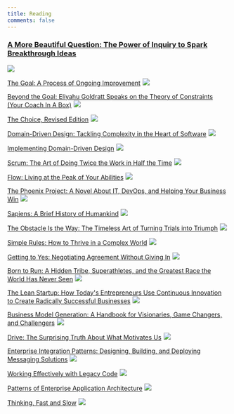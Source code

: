 ```yaml
---
title: Reading
comments: false
---
```


<h3><a target="_blank" href="https://www.amazon.com/gp/product/1632861054/ref=as_li_tl?ie=UTF8&camp=1789&creative=9325&creativeASIN=1632861054&linkCode=as2&tag=vladikk-20&linkId=9ee8c708c98801beec6708a14e135fec">A More Beautiful Question: The Power of Inquiry to Spark Breakthrough Ideas</a><img src="//ir-na.amazon-adsystem.com/e/ir?t=vladikk-20&l=am2&o=1&a=1632861054" width="1" height="1" border="0" alt="" style="border:none !important; margin:0px !important;" /></h3>
<a target="_blank"  href="https://www.amazon.com/gp/product/1632861054/ref=as_li_tl?ie=UTF8&camp=1789&creative=9325&creativeASIN=1632861054&linkCode=as2&tag=vladikk-20&linkId=1627aa05877fc72b0488b4602c2f125a"><img border="0" src="//ws-na.amazon-adsystem.com/widgets/q?_encoding=UTF8&MarketPlace=US&ASIN=1632861054&ServiceVersion=20070822&ID=AsinImage&WS=1&Format=_SL250_&tag=vladikk-20" ></a><img src="//ir-na.amazon-adsystem.com/e/ir?t=vladikk-20&l=am2&o=1&a=1632861054" width="1" height="1" border="0" alt="" style="border:none !important; margin:0px !important;" />


<a target="_blank" href="https://www.amazon.com/gp/product/0884271951/ref=as_li_tl?ie=UTF8&camp=1789&creative=9325&creativeASIN=0884271951&linkCode=as2&tag=vladikk-20&linkId=6b11b4695fe3473e3b3eda082a992e7a">The Goal: A Process of Ongoing Improvement</a><img src="//ir-na.amazon-adsystem.com/e/ir?t=vladikk-20&l=am2&o=1&a=0884271951" width="1" height="1" border="0" alt="" style="border:none !important; margin:0px !important;" />
<a target="_blank"  href="https://www.amazon.com/gp/product/0884271951/ref=as_li_tl?ie=UTF8&camp=1789&creative=9325&creativeASIN=0884271951&linkCode=as2&tag=vladikk-20&linkId=f4fa0629df733112999af8a24191ef38"><img border="0" src="//ws-na.amazon-adsystem.com/widgets/q?_encoding=UTF8&MarketPlace=US&ASIN=0884271951&ServiceVersion=20070822&ID=AsinImage&WS=1&Format=_SL250_&tag=vladikk-20" ></a><img src="//ir-na.amazon-adsystem.com/e/ir?t=vladikk-20&l=am2&o=1&a=0884271951" width="1" height="1" border="0" alt="" style="border:none !important; margin:0px !important;" />

<a target="_blank" href="https://www.amazon.com/gp/product/1596590238/ref=as_li_tl?ie=UTF8&camp=1789&creative=9325&creativeASIN=1596590238&linkCode=as2&tag=vladikk-20&linkId=8563bf9e867d286810fb4f0173db6bdc">Beyond the Goal: Eliyahu Goldratt Speaks on the Theory of Constraints (Your Coach In A Box)</a><img src="//ir-na.amazon-adsystem.com/e/ir?t=vladikk-20&l=am2&o=1&a=1596590238" width="1" height="1" border="0" alt="" style="border:none !important; margin:0px !important;" />
<a target="_blank"  href="https://www.amazon.com/gp/product/1596590238/ref=as_li_tl?ie=UTF8&camp=1789&creative=9325&creativeASIN=1596590238&linkCode=as2&tag=vladikk-20&linkId=169d010d951193460966619bd7d1cc40"><img border="0" src="//ws-na.amazon-adsystem.com/widgets/q?_encoding=UTF8&MarketPlace=US&ASIN=1596590238&ServiceVersion=20070822&ID=AsinImage&WS=1&Format=_SL250_&tag=vladikk-20" ></a><img src="//ir-na.amazon-adsystem.com/e/ir?t=vladikk-20&l=am2&o=1&a=1596590238" width="1" height="1" border="0" alt="" style="border:none !important; margin:0px !important;" />

<a target="_blank" href="https://www.amazon.com/gp/product/0884271935/ref=as_li_tl?ie=UTF8&camp=1789&creative=9325&creativeASIN=0884271935&linkCode=as2&tag=vladikk-20&linkId=1f4116c111dfce710e5802a612581f6c">The Choice, Revised Edition</a><img src="//ir-na.amazon-adsystem.com/e/ir?t=vladikk-20&l=am2&o=1&a=0884271935" width="1" height="1" border="0" alt="" style="border:none !important; margin:0px !important;" />
<a target="_blank"  href="https://www.amazon.com/gp/product/0884271935/ref=as_li_tl?ie=UTF8&camp=1789&creative=9325&creativeASIN=0884271935&linkCode=as2&tag=vladikk-20&linkId=ff7c564f3da5753309ba2dcfbbef02b2"><img border="0" src="//ws-na.amazon-adsystem.com/widgets/q?_encoding=UTF8&MarketPlace=US&ASIN=0884271935&ServiceVersion=20070822&ID=AsinImage&WS=1&Format=_SL250_&tag=vladikk-20" ></a><img src="//ir-na.amazon-adsystem.com/e/ir?t=vladikk-20&l=am2&o=1&a=0884271935" width="1" height="1" border="0" alt="" style="border:none !important; margin:0px !important;" />

<a target="_blank" href="https://www.amazon.com/gp/product/0321125215/ref=as_li_tl?ie=UTF8&camp=1789&creative=9325&creativeASIN=0321125215&linkCode=as2&tag=vladikk-20&linkId=68ab6a26a27d435f6be6da4edd964008">Domain-Driven Design: Tackling Complexity in the Heart of Software</a><img src="//ir-na.amazon-adsystem.com/e/ir?t=vladikk-20&l=am2&o=1&a=0321125215" width="1" height="1" border="0" alt="" style="border:none !important; margin:0px !important;" />
<a target="_blank"  href="https://www.amazon.com/gp/product/0321125215/ref=as_li_tl?ie=UTF8&camp=1789&creative=9325&creativeASIN=0321125215&linkCode=as2&tag=vladikk-20&linkId=fc8b44a57dfeac00be9e6e7cb48fd3f7"><img border="0" src="//ws-na.amazon-adsystem.com/widgets/q?_encoding=UTF8&MarketPlace=US&ASIN=0321125215&ServiceVersion=20070822&ID=AsinImage&WS=1&Format=_SL250_&tag=vladikk-20" ></a><img src="//ir-na.amazon-adsystem.com/e/ir?t=vladikk-20&l=am2&o=1&a=0321125215" width="1" height="1" border="0" alt="" style="border:none !important; margin:0px !important;" />

<a target="_blank" href="https://www.amazon.com/gp/product/0321834577/ref=as_li_tl?ie=UTF8&camp=1789&creative=9325&creativeASIN=0321834577&linkCode=as2&tag=vladikk-20&linkId=7bf1d2605bc8433612af3ab0f781ec44">Implementing Domain-Driven Design</a><img src="//ir-na.amazon-adsystem.com/e/ir?t=vladikk-20&l=am2&o=1&a=0321834577" width="1" height="1" border="0" alt="" style="border:none !important; margin:0px !important;" />
<a target="_blank"  href="https://www.amazon.com/gp/product/0321834577/ref=as_li_tl?ie=UTF8&camp=1789&creative=9325&creativeASIN=0321834577&linkCode=as2&tag=vladikk-20&linkId=1bf34bff64e37644451b2530a0c48453"><img border="0" src="//ws-na.amazon-adsystem.com/widgets/q?_encoding=UTF8&MarketPlace=US&ASIN=0321834577&ServiceVersion=20070822&ID=AsinImage&WS=1&Format=_SL250_&tag=vladikk-20" ></a><img src="//ir-na.amazon-adsystem.com/e/ir?t=vladikk-20&l=am2&o=1&a=0321834577" width="1" height="1" border="0" alt="" style="border:none !important; margin:0px !important;" />

<a target="_blank" href="https://www.amazon.com/gp/product/038534645X/ref=as_li_tl?ie=UTF8&camp=1789&creative=9325&creativeASIN=038534645X&linkCode=as2&tag=vladikk-20&linkId=bb6f410900c12df540d6d9afef841566">Scrum: The Art of Doing Twice the Work in Half the Time</a><img src="//ir-na.amazon-adsystem.com/e/ir?t=vladikk-20&l=am2&o=1&a=038534645X" width="1" height="1" border="0" alt="" style="border:none !important; margin:0px !important;" />
<a target="_blank"  href="https://www.amazon.com/gp/product/038534645X/ref=as_li_tl?ie=UTF8&camp=1789&creative=9325&creativeASIN=038534645X&linkCode=as2&tag=vladikk-20&linkId=b0691a190d4a26eee69ed41a4dc121f1"><img border="0" src="//ws-na.amazon-adsystem.com/widgets/q?_encoding=UTF8&MarketPlace=US&ASIN=038534645X&ServiceVersion=20070822&ID=AsinImage&WS=1&Format=_SL250_&tag=vladikk-20" ></a><img src="//ir-na.amazon-adsystem.com/e/ir?t=vladikk-20&l=am2&o=1&a=038534645X" width="1" height="1" border="0" alt="" style="border:none !important; margin:0px !important;" />

<a target="_blank" href="https://www.amazon.com/gp/product/B00RVRICW8/ref=as_li_tl?ie=UTF8&camp=1789&creative=9325&creativeASIN=B00RVRICW8&linkCode=as2&tag=vladikk-20&linkId=9e1e68ab2c2842c8fcea112143c10445">Flow: Living at the Peak of Your Abilities</a><img src="//ir-na.amazon-adsystem.com/e/ir?t=vladikk-20&l=am2&o=1&a=B00RVRICW8" width="1" height="1" border="0" alt="" style="border:none !important; margin:0px !important;" />
<a target="_blank"  href="https://www.amazon.com/gp/product/B00RVRICW8/ref=as_li_tl?ie=UTF8&camp=1789&creative=9325&creativeASIN=B00RVRICW8&linkCode=as2&tag=vladikk-20&linkId=91008bff6be58751f98d50414e5194ad"><img border="0" src="//ws-na.amazon-adsystem.com/widgets/q?_encoding=UTF8&MarketPlace=US&ASIN=B00RVRICW8&ServiceVersion=20070822&ID=AsinImage&WS=1&Format=_SL250_&tag=vladikk-20" ></a><img src="//ir-na.amazon-adsystem.com/e/ir?t=vladikk-20&l=am2&o=1&a=B00RVRICW8" width="1" height="1" border="0" alt="" style="border:none !important; margin:0px !important;" />

<a target="_blank" href="https://www.amazon.com/gp/product/B00AZRBLHO/ref=as_li_tl?ie=UTF8&camp=1789&creative=9325&creativeASIN=B00AZRBLHO&linkCode=as2&tag=vladikk-20&linkId=1eed09f5015f4bcf7481c4ff6fed7be6">The Phoenix Project: A Novel About IT, DevOps, and Helping Your Business Win</a><img src="//ir-na.amazon-adsystem.com/e/ir?t=vladikk-20&l=am2&o=1&a=B00AZRBLHO" width="1" height="1" border="0" alt="" style="border:none !important; margin:0px !important;" />
<a target="_blank"  href="https://www.amazon.com/gp/product/B00AZRBLHO/ref=as_li_tl?ie=UTF8&camp=1789&creative=9325&creativeASIN=B00AZRBLHO&linkCode=as2&tag=vladikk-20&linkId=3116c2aea564e733497afea6afe72e7a"><img border="0" src="//ws-na.amazon-adsystem.com/widgets/q?_encoding=UTF8&MarketPlace=US&ASIN=B00AZRBLHO&ServiceVersion=20070822&ID=AsinImage&WS=1&Format=_SL250_&tag=vladikk-20" ></a><img src="//ir-na.amazon-adsystem.com/e/ir?t=vladikk-20&l=am2&o=1&a=B00AZRBLHO" width="1" height="1" border="0" alt="" style="border:none !important; margin:0px !important;" />

<a target="_blank" href="https://www.amazon.com/gp/product/0062316095/ref=as_li_tl?ie=UTF8&camp=1789&creative=9325&creativeASIN=0062316095&linkCode=as2&tag=vladikk-20&linkId=3cb6dc0f420824b8feaa6d2810d0672f">Sapiens: A Brief History of Humankind</a><img src="//ir-na.amazon-adsystem.com/e/ir?t=vladikk-20&l=am2&o=1&a=0062316095" width="1" height="1" border="0" alt="" style="border:none !important; margin:0px !important;" />
<a target="_blank"  href="https://www.amazon.com/gp/product/0062316095/ref=as_li_tl?ie=UTF8&camp=1789&creative=9325&creativeASIN=0062316095&linkCode=as2&tag=vladikk-20&linkId=d4d32629a702d79c5281f0e5588720a1"><img border="0" src="//ws-na.amazon-adsystem.com/widgets/q?_encoding=UTF8&MarketPlace=US&ASIN=0062316095&ServiceVersion=20070822&ID=AsinImage&WS=1&Format=_SL250_&tag=vladikk-20" ></a><img src="//ir-na.amazon-adsystem.com/e/ir?t=vladikk-20&l=am2&o=1&a=0062316095" width="1" height="1" border="0" alt="" style="border:none !important; margin:0px !important;" />

<a target="_blank" href="https://www.amazon.com/gp/product/1591846358/ref=as_li_tl?ie=UTF8&camp=1789&creative=9325&creativeASIN=1591846358&linkCode=as2&tag=vladikk-20&linkId=887f2527631ea02b91fe7b39ee0975e3">The Obstacle Is the Way: The Timeless Art of Turning Trials into Triumph</a><img src="//ir-na.amazon-adsystem.com/e/ir?t=vladikk-20&l=am2&o=1&a=1591846358" width="1" height="1" border="0" alt="" style="border:none !important; margin:0px !important;" />
<a target="_blank"  href="https://www.amazon.com/gp/product/1591846358/ref=as_li_tl?ie=UTF8&camp=1789&creative=9325&creativeASIN=1591846358&linkCode=as2&tag=vladikk-20&linkId=c1521a1d8bf6a67b358cee1a800c1dc2"><img border="0" src="//ws-na.amazon-adsystem.com/widgets/q?_encoding=UTF8&MarketPlace=US&ASIN=1591846358&ServiceVersion=20070822&ID=AsinImage&WS=1&Format=_SL250_&tag=vladikk-20" ></a><img src="//ir-na.amazon-adsystem.com/e/ir?t=vladikk-20&l=am2&o=1&a=1591846358" width="1" height="1" border="0" alt="" style="border:none !important; margin:0px !important;" />

<a target="_blank" href="https://www.amazon.com/gp/product/0544705203/ref=as_li_tl?ie=UTF8&camp=1789&creative=9325&creativeASIN=0544705203&linkCode=as2&tag=vladikk-20&linkId=50408573f5c673a7b289884ad733e3f3">Simple Rules: How to Thrive in a Complex World</a><img src="//ir-na.amazon-adsystem.com/e/ir?t=vladikk-20&l=am2&o=1&a=0544705203" width="1" height="1" border="0" alt="" style="border:none !important; margin:0px !important;" />
<a target="_blank"  href="https://www.amazon.com/gp/product/0544705203/ref=as_li_tl?ie=UTF8&camp=1789&creative=9325&creativeASIN=0544705203&linkCode=as2&tag=vladikk-20&linkId=1c7253b07c8feb297f4fabe01b37ff93"><img border="0" src="//ws-na.amazon-adsystem.com/widgets/q?_encoding=UTF8&MarketPlace=US&ASIN=0544705203&ServiceVersion=20070822&ID=AsinImage&WS=1&Format=_SL250_&tag=vladikk-20" ></a><img src="//ir-na.amazon-adsystem.com/e/ir?t=vladikk-20&l=am2&o=1&a=0544705203" width="1" height="1" border="0" alt="" style="border:none !important; margin:0px !important;" />

<a target="_blank" href="https://www.amazon.com/gp/product/0143118757/ref=as_li_tl?ie=UTF8&camp=1789&creative=9325&creativeASIN=0143118757&linkCode=as2&tag=vladikk-20&linkId=686832f190ced20a391f15911b43d738">Getting to Yes: Negotiating Agreement Without Giving In</a><img src="//ir-na.amazon-adsystem.com/e/ir?t=vladikk-20&l=am2&o=1&a=0143118757" width="1" height="1" border="0" alt="" style="border:none !important; margin:0px !important;" />
<a target="_blank"  href="https://www.amazon.com/gp/product/0143118757/ref=as_li_tl?ie=UTF8&camp=1789&creative=9325&creativeASIN=0143118757&linkCode=as2&tag=vladikk-20&linkId=132ad4fae531c976746cd403af7dc551"><img border="0" src="//ws-na.amazon-adsystem.com/widgets/q?_encoding=UTF8&MarketPlace=US&ASIN=0143118757&ServiceVersion=20070822&ID=AsinImage&WS=1&Format=_SL250_&tag=vladikk-20" ></a><img src="//ir-na.amazon-adsystem.com/e/ir?t=vladikk-20&l=am2&o=1&a=0143118757" width="1" height="1" border="0" alt="" style="border:none !important; margin:0px !important;" />

<a target="_blank" href="https://www.amazon.com/gp/product/0307279189/ref=as_li_tl?ie=UTF8&camp=1789&creative=9325&creativeASIN=0307279189&linkCode=as2&tag=vladikk-20&linkId=c29dbb068f2e77aee5c4aa8baeeca8e0">Born to Run: A Hidden Tribe, Superathletes, and the Greatest Race the World Has Never Seen</a><img src="//ir-na.amazon-adsystem.com/e/ir?t=vladikk-20&l=am2&o=1&a=0307279189" width="1" height="1" border="0" alt="" style="border:none !important; margin:0px !important;" />
<a target="_blank"  href="https://www.amazon.com/gp/product/0307279189/ref=as_li_tl?ie=UTF8&camp=1789&creative=9325&creativeASIN=0307279189&linkCode=as2&tag=vladikk-20&linkId=f14c2d9b0185a3166a6efe17022a4909"><img border="0" src="//ws-na.amazon-adsystem.com/widgets/q?_encoding=UTF8&MarketPlace=US&ASIN=0307279189&ServiceVersion=20070822&ID=AsinImage&WS=1&Format=_SL250_&tag=vladikk-20" ></a><img src="//ir-na.amazon-adsystem.com/e/ir?t=vladikk-20&l=am2&o=1&a=0307279189" width="1" height="1" border="0" alt="" style="border:none !important; margin:0px !important;" />

<a target="_blank" href="https://www.amazon.com/gp/product/0307887898/ref=as_li_tl?ie=UTF8&camp=1789&creative=9325&creativeASIN=0307887898&linkCode=as2&tag=vladikk-20&linkId=29873e2270387dc7082b6c9629ed5044">The Lean Startup: How Today's Entrepreneurs Use Continuous Innovation to Create Radically Successful Businesses</a><img src="//ir-na.amazon-adsystem.com/e/ir?t=vladikk-20&l=am2&o=1&a=0307887898" width="1" height="1" border="0" alt="" style="border:none !important; margin:0px !important;" />
<a target="_blank"  href="https://www.amazon.com/gp/product/0307887898/ref=as_li_tl?ie=UTF8&camp=1789&creative=9325&creativeASIN=0307887898&linkCode=as2&tag=vladikk-20&linkId=e7ad45d13c8fa0d882cbef94d1bb8e84"><img border="0" src="//ws-na.amazon-adsystem.com/widgets/q?_encoding=UTF8&MarketPlace=US&ASIN=0307887898&ServiceVersion=20070822&ID=AsinImage&WS=1&Format=_SL250_&tag=vladikk-20" ></a><img src="//ir-na.amazon-adsystem.com/e/ir?t=vladikk-20&l=am2&o=1&a=0307887898" width="1" height="1" border="0" alt="" style="border:none !important; margin:0px !important;" />

<a target="_blank" href="https://www.amazon.com/gp/product/0470876417/ref=as_li_tl?ie=UTF8&camp=1789&creative=9325&creativeASIN=0470876417&linkCode=as2&tag=vladikk-20&linkId=f7c10223582e30b2dbab457335e8a636">Business Model Generation: A Handbook for Visionaries, Game Changers, and Challengers</a><img src="//ir-na.amazon-adsystem.com/e/ir?t=vladikk-20&l=am2&o=1&a=0470876417" width="1" height="1" border="0" alt="" style="border:none !important; margin:0px !important;" />
<a target="_blank"  href="https://www.amazon.com/gp/product/0470876417/ref=as_li_tl?ie=UTF8&camp=1789&creative=9325&creativeASIN=0470876417&linkCode=as2&tag=vladikk-20&linkId=b6982432be45dfad52e20180d07a435e"><img border="0" src="//ws-na.amazon-adsystem.com/widgets/q?_encoding=UTF8&MarketPlace=US&ASIN=0470876417&ServiceVersion=20070822&ID=AsinImage&WS=1&Format=_SL250_&tag=vladikk-20" ></a><img src="//ir-na.amazon-adsystem.com/e/ir?t=vladikk-20&l=am2&o=1&a=0470876417" width="1" height="1" border="0" alt="" style="border:none !important; margin:0px !important;" />

<a target="_blank" href="https://www.amazon.com/gp/product/1594484805/ref=as_li_tl?ie=UTF8&camp=1789&creative=9325&creativeASIN=1594484805&linkCode=as2&tag=vladikk-20&linkId=cf750693a9a88e1274cbfdc2e46b2756">Drive: The Surprising Truth About What Motivates Us</a><img src="//ir-na.amazon-adsystem.com/e/ir?t=vladikk-20&l=am2&o=1&a=1594484805" width="1" height="1" border="0" alt="" style="border:none !important; margin:0px !important;" />
<a target="_blank"  href="https://www.amazon.com/gp/product/1594484805/ref=as_li_tl?ie=UTF8&camp=1789&creative=9325&creativeASIN=1594484805&linkCode=as2&tag=vladikk-20&linkId=2bcfe514059478c797f102d01257cf15"><img border="0" src="//ws-na.amazon-adsystem.com/widgets/q?_encoding=UTF8&MarketPlace=US&ASIN=1594484805&ServiceVersion=20070822&ID=AsinImage&WS=1&Format=_SL250_&tag=vladikk-20" ></a><img src="//ir-na.amazon-adsystem.com/e/ir?t=vladikk-20&l=am2&o=1&a=1594484805" width="1" height="1" border="0" alt="" style="border:none !important; margin:0px !important;" />

<a target="_blank" href="https://www.amazon.com/gp/product/0321200683/ref=as_li_tl?ie=UTF8&camp=1789&creative=9325&creativeASIN=0321200683&linkCode=as2&tag=vladikk-20&linkId=dc5fdf20ad4daa2db7f5641bb9c58087">Enterprise Integration Patterns: Designing, Building, and Deploying Messaging Solutions</a><img src="//ir-na.amazon-adsystem.com/e/ir?t=vladikk-20&l=am2&o=1&a=0321200683" width="1" height="1" border="0" alt="" style="border:none !important; margin:0px !important;" />
<a target="_blank"  href="https://www.amazon.com/gp/product/0321200683/ref=as_li_tl?ie=UTF8&camp=1789&creative=9325&creativeASIN=0321200683&linkCode=as2&tag=vladikk-20&linkId=d43bbeeab1f60adcefc9c48535298bcc"><img border="0" src="//ws-na.amazon-adsystem.com/widgets/q?_encoding=UTF8&MarketPlace=US&ASIN=0321200683&ServiceVersion=20070822&ID=AsinImage&WS=1&Format=_SL250_&tag=vladikk-20" ></a><img src="//ir-na.amazon-adsystem.com/e/ir?t=vladikk-20&l=am2&o=1&a=0321200683" width="1" height="1" border="0" alt="" style="border:none !important; margin:0px !important;" />

<a target="_blank" href="https://www.amazon.com/gp/product/0131177052/ref=as_li_tl?ie=UTF8&camp=1789&creative=9325&creativeASIN=0131177052&linkCode=as2&tag=vladikk-20&linkId=d1466bb9006800e05c086b9dc026ef7e">Working Effectively with Legacy Code</a><img src="//ir-na.amazon-adsystem.com/e/ir?t=vladikk-20&l=am2&o=1&a=0131177052" width="1" height="1" border="0" alt="" style="border:none !important; margin:0px !important;" />
<a target="_blank"  href="https://www.amazon.com/gp/product/0131177052/ref=as_li_tl?ie=UTF8&camp=1789&creative=9325&creativeASIN=0131177052&linkCode=as2&tag=vladikk-20&linkId=8370156df3705dc71b91dfcffa861f8d"><img border="0" src="//ws-na.amazon-adsystem.com/widgets/q?_encoding=UTF8&MarketPlace=US&ASIN=0131177052&ServiceVersion=20070822&ID=AsinImage&WS=1&Format=_SL250_&tag=vladikk-20" ></a><img src="//ir-na.amazon-adsystem.com/e/ir?t=vladikk-20&l=am2&o=1&a=0131177052" width="1" height="1" border="0" alt="" style="border:none !important; margin:0px !important;" />

<a target="_blank" href="https://www.amazon.com/gp/product/0321127420/ref=as_li_tl?ie=UTF8&camp=1789&creative=9325&creativeASIN=0321127420&linkCode=as2&tag=vladikk-20&linkId=51c76f0c1653a9518047303f4079344f">Patterns of Enterprise Application Architecture</a><img src="//ir-na.amazon-adsystem.com/e/ir?t=vladikk-20&l=am2&o=1&a=0321127420" width="1" height="1" border="0" alt="" style="border:none !important; margin:0px !important;" />
<a target="_blank"  href="https://www.amazon.com/gp/product/0321127420/ref=as_li_tl?ie=UTF8&camp=1789&creative=9325&creativeASIN=0321127420&linkCode=as2&tag=vladikk-20&linkId=00f09fc3aafd25f672c785031d456260"><img border="0" src="//ws-na.amazon-adsystem.com/widgets/q?_encoding=UTF8&MarketPlace=US&ASIN=0321127420&ServiceVersion=20070822&ID=AsinImage&WS=1&Format=_SL250_&tag=vladikk-20" ></a><img src="//ir-na.amazon-adsystem.com/e/ir?t=vladikk-20&l=am2&o=1&a=0321127420" width="1" height="1" border="0" alt="" style="border:none !important; margin:0px !important;" />

<a target="_blank" href="https://www.amazon.com/gp/product/0374533555/ref=as_li_tl?ie=UTF8&camp=1789&creative=9325&creativeASIN=0374533555&linkCode=as2&tag=vladikk-20&linkId=2a6a2de4d0f0256fc5644ac95fa34c0a">Thinking, Fast and Slow</a><img src="//ir-na.amazon-adsystem.com/e/ir?t=vladikk-20&l=am2&o=1&a=0374533555" width="1" height="1" border="0" alt="" style="border:none !important; margin:0px !important;" />
<a target="_blank"  href="https://www.amazon.com/gp/product/0374533555/ref=as_li_tl?ie=UTF8&camp=1789&creative=9325&creativeASIN=0374533555&linkCode=as2&tag=vladikk-20&linkId=317310ca5910c19c8450b7f39e0403dd"><img border="0" src="//ws-na.amazon-adsystem.com/widgets/q?_encoding=UTF8&MarketPlace=US&ASIN=0374533555&ServiceVersion=20070822&ID=AsinImage&WS=1&Format=_SL250_&tag=vladikk-20" ></a><img src="//ir-na.amazon-adsystem.com/e/ir?t=vladikk-20&l=am2&o=1&a=0374533555" width="1" height="1" border="0" alt="" style="border:none !important; margin:0px !important;" />